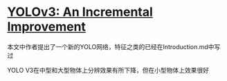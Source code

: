 # [YOLOv3: An Incremental Improvement](https://arxiv.org/pdf/1804.02767.pdf)

本文中作者提出了一个新的YOLO网络，特征之类的已经在Introduction.md中写过

YOLO V3在中型和大型物体上分辨效果有所下降，但在小型物体上效果很好